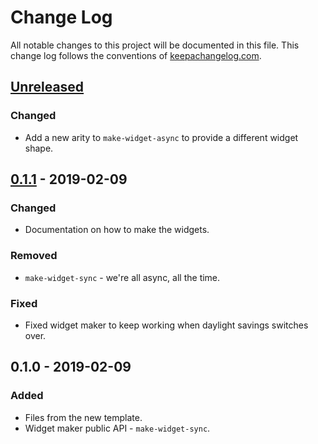 # Change Log
All notable changes to this project will be documented in this file. This change log follows the conventions of [keepachangelog.com](http://keepachangelog.com/).

## [Unreleased]
### Changed
- Add a new arity to `make-widget-async` to provide a different widget shape.

## [0.1.1] - 2019-02-09
### Changed
- Documentation on how to make the widgets.

### Removed
- `make-widget-sync` - we're all async, all the time.

### Fixed
- Fixed widget maker to keep working when daylight savings switches over.

## 0.1.0 - 2019-02-09
### Added
- Files from the new template.
- Widget maker public API - `make-widget-sync`.

[Unreleased]: https://github.com/your-name/batch-shortlinker/compare/0.1.1...HEAD
[0.1.1]: https://github.com/your-name/batch-shortlinker/compare/0.1.0...0.1.1
